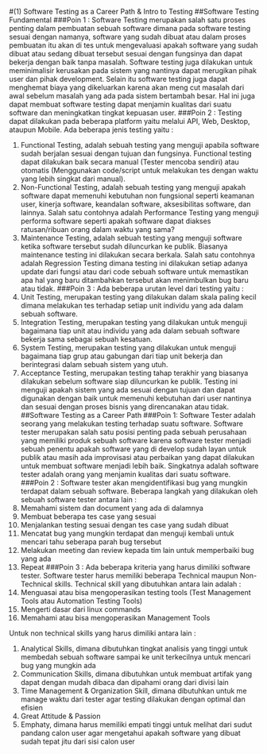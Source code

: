 #(1) Software Testing as a Career Path & Intro to Testing
##Software Testing Fundamental
###Poin 1 :
Software Testing merupakan salah satu proses penting dalam pembuatan sebuah software dimana pada software testing sesuai dengan namanya, software yang sudah dibuat atau dalam proses pembuatan itu akan di tes untuk mengevaluasi apakah software yang sudah dibuat atau sedang dibuat tersebut sesuai dengan fungsinya dan dapat bekerja dengan baik tanpa masalah. Software testing juga dilakukan untuk meminimalisir kerusakan pada sistem yang nantinya dapat merugikan pihak user dan pihak development. Selain itu software testing juga dapat menghemat biaya yang dikeluarkan karena akan meng cut masalah dari awal sebelum masalah yang ada pada sistem bertambah besar. Hal ini juga dapat membuat software testing dapat menjamin kualitas dari suatu software dan meningkatkan tingkat kepuasan user.
###Poin 2 :
Testing dapat dilakukan pada beberapa platform yaitu melalui API, Web, Desktop, ataupun Mobile. Ada beberapa jenis testing yaitu :
1. Functional Testing, adalah sebuah testing yang menguji apabila software sudah berjalan sesuai dengan tujuan dan fungsinya. Functional testing dapat dilakukan baik secara manual (Tester mencoba sendiri) atau otomatis (Menggunakan code/script untuk melakukan tes dengan waktu yang lebih singkat dari manual).
2. Non-Functional Testing, adalah sebuah testing yang menguji apakah software dapat memenuhi kebutuhan non fungsional seperti keamanan user, kinerja software, keandalan software, aksesibilitas software, dan lainnya. Salah satu contohnya adalah Performance Testing yang menguji performa software seperti apakah software dapat diakses ratusan/ribuan orang dalam waktu yang sama?
3. Maintenance Testing, adalah sebuah testing yang menguji software ketika software tersebut sudah diluncurkan ke publik. Biasanya maintenance testing ini dilakukan secara berkala. Salah satu contohnya adalah Regression Testing dimana testing ini dilakukan setiap adanya update dari fungsi atau dari code sebuah software untuk memastikan apa hal yang baru ditambahkan tersebut akan menimbulkan bug baru atau tidak.
###Poin 3 :
Ada beberapa urutan level dari testing yaitu :
1. Unit Testing, merupakan testing yang dilakukan dalam skala paling kecil dimana melakukan tes terhadap setiap unit individu yang ada dalam sebuah software.
2. Integration Testing, merupakan testing yang dilakukan untuk menguji bagaimana tiap unit atau individu yang ada dalam sebuah software bekerja sama sebagai sebuah kesatuan.
3. System Testing, merupakan testing yang dilakukan untuk menguji bagaimana tiap grup atau gabungan dari tiap unit bekerja dan berintegrasi dalam sebuah sistem yang utuh.
4. Acceptance Testing, merupakan testing tahap terakhir yang biasanya dilakukan sebelum software siap diluncurkan ke publik. Testing ini menguji apakah sistem yang ada sesuai dengan tujuan dan dapat digunakan dengan baik untuk memenuhi kebutuhan dari user nantinya dan sesuai dengan proses bisnis yang direncanakan atau tidak.
##Software Testing as a Career Path
###Poin 1:
Software Tester adalah seorang yang melakukan testing terhadap suatu software. Software tester merupakan salah satu posisi penting pada sebuah perusahaan yang memiliki produk sebuah software karena software tester menjadi sebuah penentu apakah software yang di develop sudah layan untuk publik atau masih ada improvisasi atau perbaikan yang dapat dilakukan untuk membuat software menjadi lebih baik. Singkatnya adalah software tester adalah orang yang menjamin kualitas dari suatu software.
###Poin 2 :
Software tester akan mengidentifikasi bug yang mungkin terdapat dalam sebuah software. Beberapa langkah yang dilakukan oleh sebuah software tester antara lain :
1. Memahami sistem dan document yang ada di dalamnya
2. Membuat beberapa tes case yang sesuai
3. Menjalankan testing sesuai dengan tes case yang sudah dibuat
4. Mencatat bug yang mungkin terdapat dan menguji kembali untuk mencari tahu seberapa parah bug tersebut
5. Melakukan meeting dan review kepada tim lain untuk memperbaiki bug yang ada
6. Repeat
###Poin 3 :
Ada beberapa kriteria yang harus dimiliki software tester. Software tester harus memiliki beberapa Technical maupun Non-Technical skills. 
Technical skill yang dibutuhkan antara lain adalah :
1. Menguasai atau bisa mengoperasikan testing tools (Test Management Tools atau Automation Testing Tools)
2. Mengerti dasar dari linux commands
3. Memahami atau bisa mengoperasikan Management Tools

Untuk non technical skills yang harus dimiliki antara lain :
1. Analytical Skills, dimana dibutuhkan tingkat analisis yang tinggi untuk membedah sebuah software sampai ke unit terkecilnya untuk mencari bug yang mungkin ada
2. Communication Skills, dimana dibutuhkan untuk membuat artifak yang dapat dengan mudah dibaca dan dipahami orang dari divisi lain
3. Time Management & Organization Skill, dimana dibutuhkan untuk me manage waktu dari tester agar testing dilakukan dengan optimal dan efisien
4. Great Attitude & Passion
5. Emphaty, dimana harus memiliki empati tinggi untuk melihat dari sudut pandang calon user agar mengetahui apakah software yang dibuat sudah tepat jitu dari sisi calon user 



